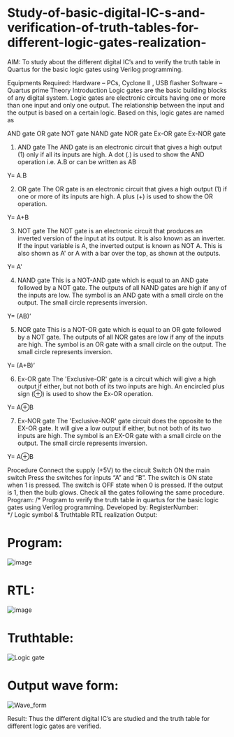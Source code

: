 # Study-of-basic-digital-IC-s-and-verification-of-truth-tables-for-different-logic-gates-realization-
 AIM:
To study about the different digital IC’s and to verify the truth table in Quartus for the basic logic gates using Verilog programming.

Equipments Required:
Hardware – PCs, Cyclone II , USB flasher
Software – Quartus prime
Theory
Introduction
Logic gates are the basic building blocks of any digital system. Logic gates are electronic circuits having one or more than one input and only one output. The relationship between the input and the output is based on a certain logic. Based on this, logic gates are named as

AND gate
OR gate
NOT gate
NAND gate
NOR gate
Ex-OR gate
Ex-NOR gate
1) AND gate
The AND gate is an electronic circuit that gives a high output (1) only if all its inputs are high. A dot (.) is used to show the AND operation i.e. A.B or can be written as AB

Y= A.B

2) OR gate
The OR gate is an electronic circuit that gives a high output (1) if one or more of its inputs are high. A plus (+) is used to show the OR operation.

Y= A+B

3) NOT gate
The NOT gate is an electronic circuit that produces an inverted version of the input at its output. It is also known as an inverter. If the input variable is A, the inverted output is known as NOT A. This is also shown as A' or A with a bar over the top, as shown at the outputs.

Y= A'

4) NAND gate
This is a NOT-AND gate which is equal to an AND gate followed by a NOT gate. The outputs of all NAND gates are high if any of the inputs are low. The symbol is an AND gate with a small circle on the output. The small circle represents inversion.

Y= (AB)’

5) NOR gate
This is a NOT-OR gate which is equal to an OR gate followed by a NOT gate. The outputs of all NOR gates are low if any of the inputs are high. The symbol is an OR gate with a small circle on the output. The small circle represents inversion.

Y= (A+B)’

6) Ex-OR gate
The 'Exclusive-OR' gate is a circuit which will give a high output if either, but not both of its two inputs are high. An encircled plus sign (⊕) is used to show the Ex-OR operation.

Y= A⊕B

7) Ex-NOR gate
The 'Exclusive-NOR' gate circuit does the opposite to the EX-OR gate. It will give a low output if either, but not both of its two inputs are high. The symbol is an EX-OR gate with a small circle on the output. The small circle represents inversion.

Y= A⊕B

Procedure
Connect the supply (+5V) to the circuit
Switch ON the main switch
Press the switches for inputs “A” and “B”. The switch is ON state when 1 is pressed. The switch is OFF state when 0 is pressed.
If the output is 1, then the bulb glows.
Check all the gates following the same procedure.
Program:
/*
Program to verify the truth table in quartus for the basic logic gates using Verilog programming.
Developed by: 
RegisterNumber:  
*/
Logic symbol & Truthtable
RTL realization
Output:
# Program: 

![image](https://github.com/Anas536/Study-of-basic-digital-IC-s-and-verification-of-truth-tables-for-different-logic-gates-realization-/assets/139841834/75efa55a-afe7-4db8-969b-2a7472365403)




# RTL:
![image](https://github.com/Anas536/Study-of-basic-digital-IC-s-and-verification-of-truth-tables-for-different-logic-gates-realization-/assets/139841834/b83fc236-e175-4a3e-9939-92fcc877e599)



# Truthtable:

![Logic gate](https://github.com/Anas536/Study-of-basic-digital-IC-s-and-verification-of-truth-tables-for-different-logic-gates-realization-/assets/139841834/354f8b19-faa3-4b66-afc6-8ae1296ec116)


# Output wave form:

![Wave_form](https://github.com/Anas536/Study-of-basic-digital-IC-s-and-verification-of-truth-tables-for-different-logic-gates-realization-/assets/139841834/d37ef280-3e62-4aa4-9041-73071d87e29a)

Result:
Thus the different digital IC’s are studied and the truth table for different logic gates are verified.
